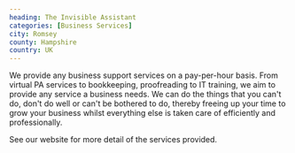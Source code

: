 ```yaml
---
heading: The Invisible Assistant
categories: [Business Services]
city: Romsey
county: Hampshire
country: UK
---
```

We provide any business support services on a pay-per-hour basis. From virtual PA services to bookkeeping, proofreading to IT training, we aim to provide any service a business needs. We can do the things that you can't do, don't do well or can't be bothered to do, thereby freeing up your time to grow your business whilst everything else is taken care of efficiently and professionally.

See our website for more detail of the services provided.
